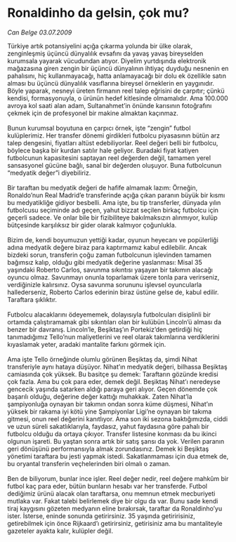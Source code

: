 # Ronaldinho da gelsin, çok mu?

*Can Belge 03.07.2009*

<div class="taraf_structure_2col_1zq">
<div class="margen_n">



 <p>Türkiye artık potansiyelini açığa çıkarma yolunda bir ülke olarak, zenginleşmiş üçüncü dünyalılık evsafını da yavaş yavaş bireyselden kurumsala yayarak vücudundan atıyor. Diyelim yurtdışında elektronik mağazasına giren zengin bir üçüncü dünyalının ihtiyaç duyduğu nesnenin en pahalısını, hiç kullanmayacağı, hatta anlamayacağı bir dolu ek özellikle satın alması bu üçüncü dünyalılık vasıflarına bireysel örneklerin en yaygınıdır. Böyle yaparak, nesneyi üreten firmanın reel talep eğrisini de çarpıtır; çünkü kendisi, formasyonuyla, o ürünün hedef kitlesinde olmamalıdır. Ama 100.000 avroya kol saati alan adam, Sultanahmet’in önünde karısının fotoğrafını çekmek için de profesyonel bir makine almaktan kaçınmaz. <br/><br/>Bunun kurumsal boyutuna en çarpıcı örnek, işte “zengin” futbol kulüplerimiz. Her transfer dönemi girdikleri futbolcu piyasasının bütün arz talep dengesini, fiyatları altüst edebiliyorlar. Reel değeri belli bir futbolcu, böylece başka bir kurdan satılır hale geliyor. Buradaki fiyat katiyen futbolcunun kapasitesini saptayan reel değerden değil, tamamen yerel sansasyonel gücüne bağlı, sanal bir değerden oluşuyor. Buna futbolcunun “medyatik değer”i diyebiliriz. <br/><br/>Bir taraftan bu medyatik değeri de hafife almamak lazım: Örneğin, Ronaldo’nun Real Madrid’e transferinde açığa çıkan paranın büyük bir kısmı bu medyatikliğe gidiyor besbelli. Ama işte, bu tip transferler, dünyada yılın futbolcusu seçiminde adı geçen, yahut bizzat seçilen birkaç futbolcu için geçerli sadece. Ve onlar bile bir fizibiliteye bakılmaksızın alınmıyor, kulüp bütçesinde karşılıksız bir gider olarak kalmıyor çoğunlukla. <br/><br/>Bizim de, kendi boyumuzun yettiği kadar, oyunun heyecanı ve popülerliği adına medyatik değere biraz para kaptırmamız kabul edilebilir. Ancak bizdeki sorun, transferin çoğu zaman futbolcunun işlevinden tamamen bağımsız kalıp, olduğu gibi medyatik değerine yaslanması: Misal 35 yaşındaki Roberto Carlos, savunma sıkıntısı yaşayan bir takımın alacağı oyuncu olmaz. Savunmayı onunla toparlamak üzere tonla para verirseniz, verdiğinizle kalırsınız. Oysa savunma sorununu işlevsel oyuncularla hallederseniz, Roberto Carlos ederinin biraz üstüne gelse de, kabul edilir. Taraftara şıklıktır. <br/><br/>Futbolcu alacaklarını ödeyememek, dolayısıyla futbolcuları disiplinli bir ortamda çalıştıramamak gibi sıkıntıları olan bir kulübün Lincoln’ü alması da benzer bir davranış. Lincoln’le, Beşiktaş’ın Portekiz’den getirdiği hiç tanımadığımız Tello’nun maliyetlerini ve reel olarak takımlarına verdiklerini kıyaslamak yeter, aradaki mantalite farkını görmek için. <br/><br/>Ama işte Tello örneğinde olumlu görünen Beşiktaş da, şimdi Nihat transferiyle aynı hataya düşüyor. Nihat’ın medyatik değeri, bilhassa Beşiktaş camiasında çok yüksek. Bu basitçe şu demek: Taraftarın gözünde kredisi çok fazla. Ama bu çok para eder, demek değil. Beşiktaş Nihat’ı neredeyse gencecik yaşında satarken aldığı paraya geri alıyor. Geçen dönemde çok başarılı olduğu, değerine değer kattığı muhakkak. Zaten Nihat’la şampiyonluğa oynayan bir takımın ondan sonra küme düşmesi, Nihat’ın yüksek bir rakama iyi kötü yine Şampiyonlar Ligi’ne oynayan bir takıma gitmesi, onun reel değerini kanıtlıyor. Ama son iki sezona baktığımızda, ciddi ve uzun süreli sakatlıklarıyla, faydasız, yahut faydasına göre pahalı bir futbolcu olduğu da ortaya çıkıyor. Transfer listesine konması da bu ikinci olgunun işareti. Bu yaştan sonra artık bir satış şansı da yok. Verilen paranın geri dönüşünü performansıyla almak zorundasınız. Demek ki Beşiktaş yönetimi taraftara bu jesti yapmak istedi. Sakatlanmaması için dua etmek de, bu oryantal transferin veçhelerinden biri olmalı o zaman. <br/><br/>Ben de biliyorum, bunlar ince işler. Reel değer nedir, reel değere mahkûm bir futbol kaç para eder, bütün bunların hesabı var her transferde. Futbol dediğimiz ürünü alacak olan taraftarsa, onu memnun etmek mecburiyeti mutlaka var. Fakat talebi belirlemek diye bir olgu da var. Bunu sade kendi tiraj kaygısını gözeten medyanın eline bırakırsak, taraftar da Ronaldinho’yu ister. İsterse, eninde sonunda getirirsiniz. 35 yaşında getiririsiniz, getirebilmek için önce Rijkaard’ı getirirsiniz, getirisiniz ama bu mantaliteyle gazeteler ayakta kalır, kulüpler değil.</p>
<br/>
<br/>
<br/>



<br/>


<div id="taraf_not">
</div>

</div>


</div>
